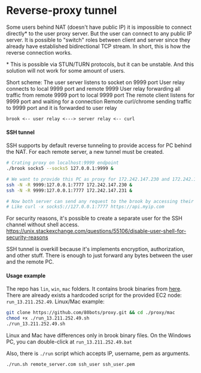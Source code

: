# Reverse-proxy tunnel

Some users behind NAT (doesn't have public IP) it is impossible to connect directly\* to the user proxy server. But the user can connect to any public IP server. It is possible to "switch" roles between client and server since they already have established bidirectional TCP stream. In short, this is how the reverse connection works.

\* This is possible via STUN/TURN protocols, but it can be unstable. And this solution will not work for some amount of users.

Short scheme:
The user server listens to socket on 9999 port
User relay connects to local 9999 port and remote 9999
User relay forwarding all traffic from remote 9999 port to local 9999 port
The remote client listens for 9999 port and waiting for a connection
Remote curl/chrome sending traffic to 9999 port and it is forwarded to user relay

```
brook <-- user relay <---> server relay <-- curl
```

#### SSH tunnel 
SSH supports by default reverse tunneling to provide access for PC behind the NAT. For each remote server, a new tunnel must be created. 
```sh
# Crating proxy on localhost:9999 endpoint
./brook socks5 --socks5 127.0.0.1:9999 &

# We want to provide this PC as proxy for 172.242.147.230 and 172.242.147.231
ssh -N -R 9999:127.0.0.1:7777 172.242.147.230 &
ssh -N -R 9999:127.0.0.1:7777 172.242.147.231 &

# Now both server can send any request to the brook by accessing their own 7777 port
# Like curl -x socks5://127.0.0.1:7777 https://api.myip.com
```
For security reasons, it's possible to create a separate user for the SSH channel without shell access. 
https://unix.stackexchange.com/questions/55106/disable-user-shell-for-security-reasons

SSH tunnel is overkill because it's implements encryption, authorization, and other stuff. There is enough to just forward any bytes between the user and the remote PC.


#### Usage example
The repo has `lin`, `win`, `mac` folders. It contains brook binaries from [here](https://github.com/txthinking/brook/releases). There are already exists a hardcoded script for the provided EC2 node: `run_13.211.252.49`. 
Linux/Mac example:
```sh
git clone https://github.com/80bots/proxy.git && cd ./proxy/mac
chmod +x ./run_13.211.252.49.sh
./run_13.211.252.49.sh
```
Linux and Mac have differences only in brook binary files.
On the Windows PC, you can double-click at `run_13.211.252.49.bat`

Also, there is `./run` script which accepts IP, username, pem as arguments. 
```sh
./run.sh remote_server.com ssh_user ssh_user.pem
```
